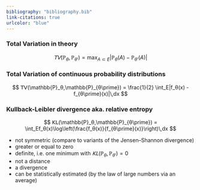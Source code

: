 ```yaml
---
bibliography: "bibliography.bib"
link-citations: true
urlcolor: "blue"
---
```


### Total Variation in theory

$$ 𝖳𝖵(\mathbb{P}_θ,\mathbb{P}_{θ\prime}) = \max_{A \subset E}|\mathbb{P}_θ(A) - \mathbb{P}_{θ\prime}(A)| $$

### Total Variation of continuous probability distributions

$$ 𝖳𝖵(\mathbb{P}_θ,\mathbb{P}_{θ\prime}) = \frac{1}{2} \int_E|f_θ(x) - f_{θ\prime}(x)|\,dx $$

### Kullback-Leibler divergence aka. relative entropy

$$ 𝖪𝖫(\mathbb{P}_θ,\mathbb{P}_{θ\prime}) =  \int_Ef_θ(x)\log\left(\frac{f_θ(x)}{f_{θ\prime}(x)}\right)\,dx $$

- not symmetric (compare to variants of the Jensen–Shannon divergence)
- greater or equal to zero
- definite, i.e. one minimum with $𝖪𝖫(\mathbb{P}_θ,\mathbb{P}_{θ\prime}) = 0$
- not a distance
- a divergence
- can be statistically estimated (by the law of large numbers via an average)
